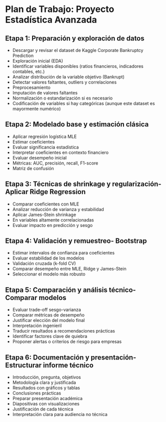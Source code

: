 # Plan de Trabajo: Proyecto Estadística Avanzada
## Etapa 1: Preparación y exploración de datos
- Descargar y revisar el dataset de Kaggle
Corporate Bankruptcy Prediction
- Exploración inicial (EDA)
- Identificar variables disponibles (ratios financieros, indicadores contables, etc.)
- Analizar distribución de la variable objetivo (Bankrupt)
- Detectar valores faltantes, outliers y correlaciones
- Preprocesamiento
- Imputación de valores faltantes
- Normalización o estandarización si es necesario
- Codificación de variables si hay categóricas (aunque este dataset es mayormente numérico)

## Etapa 2: Modelado base y estimación clásica
- Aplicar regresión logística MLE
- Estimar coeficientes
- Evaluar significancia estadística
- Interpretar coeficientes en contexto financiero
- Evaluar desempeño inicial
- Métricas: AUC, precisión, recall, F1-score
- Matriz de confusión

## Etapa 3: Técnicas de shrinkage y regularización- Aplicar Ridge Regression
- Comparar coeficientes con MLE
- Analizar reducción de varianza y estabilidad
- Aplicar James-Stein shrinkage
- En variables altamente correlacionadas
- Evaluar impacto en predicción y sesgo

## Etapa 4: Validación y remuestreo- Bootstrap
- Estimar intervalos de confianza para coeficientes
- Evaluar estabilidad de los modelos
- Validación cruzada (k-fold CV)
- Comparar desempeño entre MLE, Ridge y James-Stein
- Seleccionar el modelo más robusto

## Etapa 5: Comparación y análisis técnico- Comparar modelos
- Evaluar trade-off sesgo-varianza
- Comparar métricas de desempeño
- Justificar elección del modelo final
- Interpretación ingenieril
- Traducir resultados a recomendaciones prácticas
- Identificar factores clave de quiebra
- Proponer alertas o criterios de riesgo para empresas

## Etapa 6: Documentación y presentación- Estructurar informe técnico
- Introducción, pregunta, objetivos
- Metodología clara y justificada
- Resultados con gráficos y tablas
- Conclusiones prácticas
- Preparar presentación académica
- Diapositivas con visualizaciones
- Justificación de cada técnica
- Interpretación clara para audiencia no técnica
